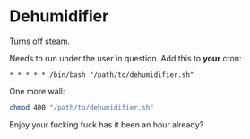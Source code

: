 # Dehumidifier

Turns off steam.

Needs to run under the user in question.
Add this to **your** cron:

```
* * * * * /bin/bash "/path/to/dehumidifier.sh"
```

One more wall:

```bash
chmod 400 "/path/to/dehumidifier.sh"
```

Enjoy your fucking fuck has it been an hour already?
